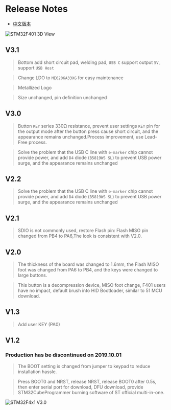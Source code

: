 # Release Notes

* [中文版本](./README-zh.md)

![STM32F401 3D View](/images/STM32F4x1C_Logo&Version.png)

## V3.1

> Bottom add short circuit pad, welding pad, `USB C` support output `5V`, support `USB Host`

> Change LDO to `ME6206A33XG` for easy maintenance

> Metallized Logo

> Size unchanged, pin definition unchanged

## V3.0

> Button ` KEY ` series 330Ω resistance, prevent user settings ` KEY ` pin for the output mode after the button press cause short circuit, and the appearance remains unchanged.Process improvement, use Lead-Free process.

> Solve the problem that the USB C line with `e-marker` chip cannot provide power, and add `D4` diode (`B5819WS SL`) to prevent USB power surge, and the appearance remains unchanged

## V2.2

> Solve the problem that the USB C line with `e-marker` chip cannot provide power, and add `D4` diode (`B5819WS SL`) to prevent USB power surge, and the appearance remains unchanged

## V2.1

> SDIO is not commonly used, restore Flash pin: Flash MISO pin changed from PB4 to PA6,The look is consistent with V2.0.

## V2.0

> The thickness of the board was changed to 1.6mm, the Flash MISO foot was changed from PA6 to PB4, and the keys were changed to large buttons.

> This button is a decompression device, MISO foot change, F401 users have no impact, default brush into HID Bootloader, similar to 51 MCU download.

## V1.3

> Add user KEY (PA0)

## V1.2

### Production has be discontinued on 2019.10.01

> The BOOT setting is changed from jumper to keypad to reduce installation hassle.

> Press BOOT0 and NRST, release NRST, release BOOT0 after 0.5s, then enter serial port for download, DFU download, provide STM32CubeProgrammer burning software of ST official multi-in-one.


![STM32F4x1 V3.0](/images/STM32F4x1_V30_BoardShape.png "Board Shape STM32F4x1 V3.0")
